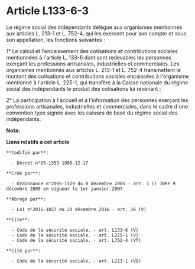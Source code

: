 # Article L133-6-3

Le régime social des indépendants délègue aux organismes mentionnés aux articles L. 213-1 et L. 752-4, qui les exercent pour
son compte et sous son appellation, les fonctions suivantes : 

1° Le calcul et l'encaissement des cotisations et contributions sociales mentionnées à l'article L. 133-6 dont sont
redevables les personnes exerçant les professions artisanales, industrielles et commerciales. Les organismes mentionnés aux
articles L. 213-1 et L. 752-4 transmettent le montant des cotisations et contributions sociales encaissées à l'organisme
mentionné à l'article L. 225-1, qui transfère à la Caisse nationale du régime social des indépendants le produit des
cotisations lui revenant ; 

2° La participation à l'accueil et à l'information des personnes exerçant les professions artisanales, industrielles et
commerciales, dans le cadre d'une convention type signée avec les caisses de base du régime social des indépendants.

**Nota:**



**Liens relatifs à cet article**

	**Codifié par**:

	  - Décret n°85-1353 1985-12-17

	**Créé par**:

	  - Ordonnance n°2005-1529 du 8 décembre 2005 - art. 1 () JORF 9 décembre 2005 en vigueur le 1er janvier 2007

	**Abrogé par**:

	  - Loi n°2016-1827 du 23 décembre 2016 - art. 16 (V)

	**Cite**:

	  - Code de la sécurité sociale. - art. L133-6 (V)
	  - Code de la sécurité sociale. - art. L225-1 (V)
	  - Code de la sécurité sociale. - art. L752-4 (VT)

	**Cité par**:

	  - Code de la sécurité sociale. - art. L213-1 (VD)
